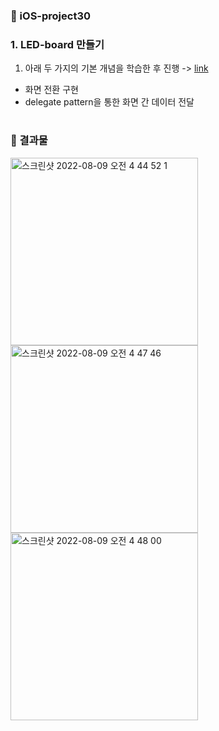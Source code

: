 ### 🍏 iOS-project30

### 1. LED-board 만들기
1. 아래 두 가지의 기본 개념을 학습한 후 진행 -> [link](https://github.com/seonyoungan/iOS-toyproject/tree/main/screen-transition-example)
  - 화면 전환 구현
  - delegate pattern을 통한 화면 간 데이터 전달

#

### 🍎 결과물
<div>
<img width="300" alt="스크린샷 2022-08-09 오전 4 44 52 1" src="https://user-images.githubusercontent.com/74126735/183502296-8cf4c0ed-1a97-4d87-8e3f-dc04d21825a3.png">
<img width="300" alt="스크린샷 2022-08-09 오전 4 47 46" src="https://user-images.githubusercontent.com/74126735/183502316-74d88e9f-5065-42e4-9fda-265ffdd46cc7.png">
<img width="300" alt="스크린샷 2022-08-09 오전 4 48 00" src="https://user-images.githubusercontent.com/74126735/183502323-6ac3820c-4d21-4dbd-b7be-f0387b7246f3.png">
</div>
